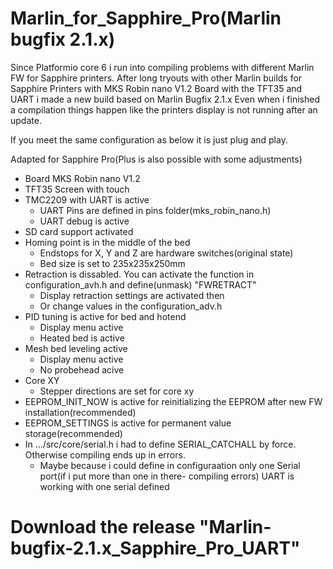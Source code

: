# Marlin_for_Sapphire_Pro(Marlin bugfix 2.1.x)
Since Platformio core 6 i run into compiling problems with different Marlin FW for Sapphire printers.
After long tryouts with other Marlin builds for Sapphire Printers with MKS Robin nano V1.2 Board with the TFT35 and UART i made a new build based on Marlin Bugfix 2.1.x
Even when i finished a compilation things happen like the printers display is not running after an update.

If you meet the same configuration as below it is just plug and play.

Adapted for Sapphire Pro(Plus is also possible with some adjustments)

- Board MKS Robin nano V1.2
- TFT35 Screen with touch
- TMC2209 with UART is active
    * UART Pins are defined in pins folder(mks_robin_nano.h)
    * UART debug is active
- SD card support activated
- Homing point is in the middle of the bed
   * Endstops for X, Y and Z are hardware switches(original state)
   * Bed size is set to 235x235x250mm
- Retraction is dissabled. You can activate the function in configuration_avh.h and define(unmask) "FWRETRACT"
   * Display retraction settings are activated then
   * Or change values in the configuration_adv.h
- PID tuning is active for bed and hotend
   * Display menu active
   * Heated bed is active
- Mesh bed leveling active
  * Display menu active
  * No probehead acive
- Core XY
  * Stepper directions are set for core xy
- EEPROM_INIT_NOW is active for reinitializing the EEPROM after new FW installation(recommended)
- EEPROM_SETTINGS is active for permanent value storage(recommended)
- In .../src/core/serial.h i had to define SERIAL_CATCHALL by force. Otherwise compiling ends up in errors.
  * Maybe because i could define in configuraation only one Serial port(if i put more than one in there- compiling errors)
    UART is working with one serial defined

# Download the release "Marlin-bugfix-2.1.x_Sapphire_Pro_UART"
